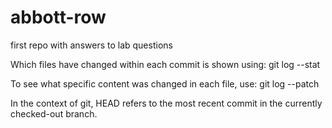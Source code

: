 # abbott-row
first repo with answers to lab questions

Which files have changed within each commit is shown using:
git log --stat

To see what specific content was changed in each file, use:
git log --patch

In the context of git, HEAD refers to the most recent commit in the currently checked-out branch.

